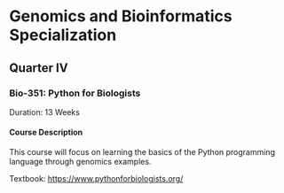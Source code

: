 # Genomics and Bioinformatics Specialization

## Quarter IV

### Bio-351: Python for Biologists

Duration: 13 Weeks

#### Course Description

This course will focus on learning the basics of the Python programming language through genomics examples.

Textbook: https://www.pythonforbiologists.org/ 
